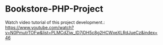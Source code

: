 # Bookstore-PHP-Project

Watch video tutorial of this project development.: https://www.youtube.com/watch?v=N0PmutrTOFw&list=PLMCdZjw_lD7jDH5c8g2HCWxeXLRdJueCz&index=46


